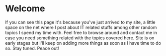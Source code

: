 # Welcome

If you can see this page it's because you've just arrived to my site, a little space on the net where I post about 
IT related stuffs among other random topics I spend my time with. Feel free to browse around and contact me in 
case you need something related with the topics covered here. Site is on early stages but I'll keep on adding
more things as soon as I have time to do so. Stay tuned.  Peace out! 